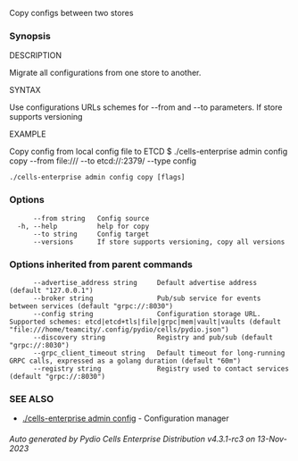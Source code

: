 Copy configs between two stores

### Synopsis


DESCRIPTION

  Migrate all configurations from one store to another. 

SYNTAX

  Use configurations URLs schemes for --from and --to parameters.
  If store supports versioning 

EXAMPLE

  Copy config from local config file to ETCD 
  $ ./cells-enterprise admin config copy --from file:/// --to etcd://:2379/ --type config



```
./cells-enterprise admin config copy [flags]
```

### Options

```
      --from string   Config source
  -h, --help          help for copy
      --to string     Config target
      --versions      If store supports versioning, copy all versions
```

### Options inherited from parent commands

```
      --advertise_address string     Default advertise address (default "127.0.0.1")
      --broker string                Pub/sub service for events between services (default "grpc://:8030")
      --config string                Configuration storage URL. Supported schemes: etcd|etcd+tls|file|grpc|mem|vault|vaults (default "file:///home/teamcity/.config/pydio/cells/pydio.json")
      --discovery string             Registry and pub/sub (default "grpc://:8030")
      --grpc_client_timeout string   Default timeout for long-running GRPC calls, expressed as a golang duration (default "60m")
      --registry string              Registry used to contact services (default "grpc://:8030")
```

### SEE ALSO

* [./cells-enterprise admin config](./cells-enterprise-admin-config)	 - Configuration manager

###### Auto generated by Pydio Cells Enterprise Distribution v4.3.1-rc3 on 13-Nov-2023
